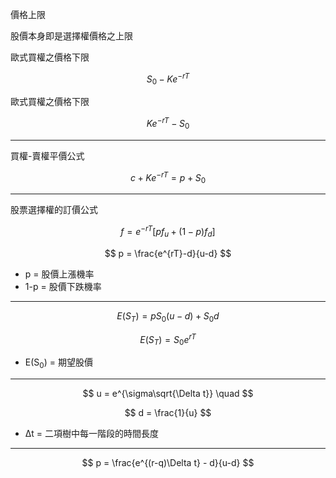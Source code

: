 價格上限

股價本身即是選擇權價格之上限

歐式買權之價格下限

$$ S_0 - Ke^{-rT} $$

歐式買權之價格下限

$$ Ke^{-rT} - S_0 $$

---

買權-賣權平價公式

$$ c + Ke^{-rT} = p + S_0 $$

---

股票選擇權的訂價公式

$$ f = e^{-rT}[pf_u + (1-p) f_d] $$

$$ p = \frac{e^{rT}-d}{u-d} $$

- p = 股價上漲機率
- 1-p = 股價下跌機率

---

$$ E(S_T) = pS_0(u-d) + S_0d $$

$$ E(S_T) = S_0e^{rT} $$

- E(S<sub>0</sub>) = 期望股價

---

$$ u = e^{\sigma\sqrt{\Delta t}} \quad $$

$$ d = \frac{1}{u} $$

- Δt = 二項樹中每一階段的時間長度

---

$$ p = \frac{e^{(r-q)\Delta t} - d}{u-d} $$
